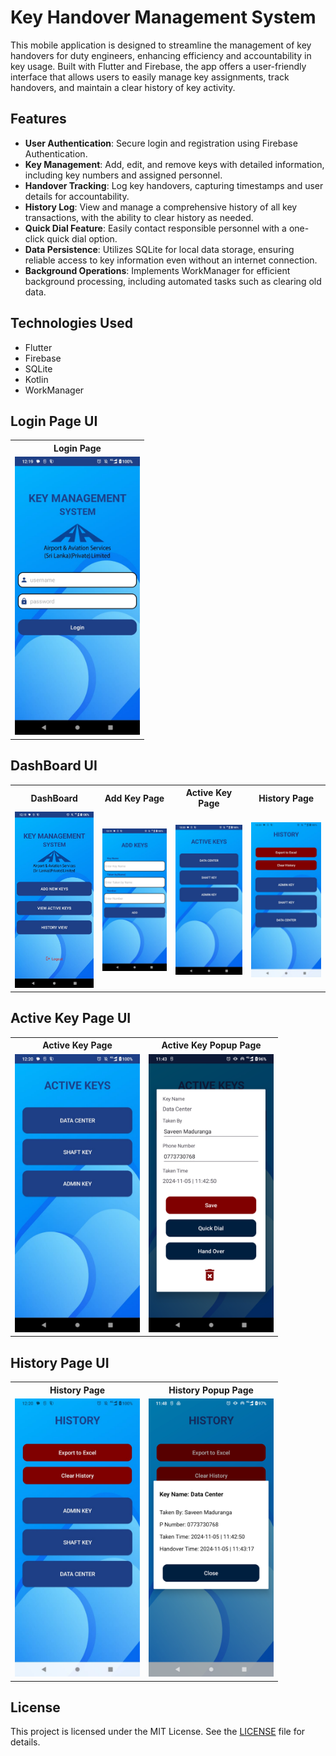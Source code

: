 


# Key Handover Management System

This mobile application is designed to streamline the management of key handovers for duty engineers, enhancing efficiency and accountability in key usage. Built with Flutter and Firebase, the app offers a user-friendly interface that allows users to easily manage key assignments, track handovers, and maintain a clear history of key activity.

## Features

- **User Authentication**: Secure login and registration using Firebase Authentication.
- **Key Management**: Add, edit, and remove keys with detailed information, including key numbers and assigned personnel.
- **Handover Tracking**: Log key handovers, capturing timestamps and user details for accountability.
- **History Log**: View and manage a comprehensive history of all key transactions, with the ability to clear history as needed.
- **Quick Dial Feature**: Easily contact responsible personnel with a one-click quick dial option.
- **Data Persistence**: Utilizes SQLite for local data storage, ensuring reliable access to key information even without an internet connection.
- **Background Operations**: Implements WorkManager for efficient background processing, including automated tasks such as clearing old data.

## Technologies Used

- Flutter
- Firebase
- SQLite
- Kotlin
- WorkManager



## Login Page UI

<table>
  <tr>
    <th>Login Page</th>
  </tr>
  <tr>
    <td><img src=".readme/1.jpeg" alt="Screenshot 1" width="200"/></td>
  </tr>
</table>

## DashBoard UI

<table>
  <tr>
    <th>DashBoard</th>
    <th>Add Key Page</th>
    <th>Active Key Page</th>
    <th>History Page</th>
  </tr>
  <tr>
    <td><img src=".readme/2.jpeg" alt="Screenshot 1" width="200"/></td>
    <td><img src=".readme/3.jpeg" alt="Screenshot 1" width="200"/></td>
    <td><img src=".readme/4.jpeg" alt="Screenshot 1" width="200"/></td>
    <td><img src=".readme/6.jpeg" alt="Screenshot 1" width="200"/></td>
  </tr>
</table>

## Active Key Page UI

<table>
  <tr>
    <th>Active Key Page</th>
    <th>Active Key Popup Page</th>
  </tr>
  <tr>
    <td><img src=".readme/4.jpeg" alt="Screenshot 1" width="200"/></td>
    <td><img src=".readme/5.png" alt="Screenshot 1" width="200"/></td>
  </tr>
</table>

## History Page UI

<table>
  <tr>
    <th>History Page</th>
    <th>History Popup Page</th>
  </tr>
  <tr>
    <td><img src=".readme/6.jpeg" alt="Screenshot 1" width="200"/></td>
    <td><img src=".readme/7.png" alt="Screenshot 1" width="200"/></td>
  </tr>
</table>

## License

This project is licensed under the MIT License. See the [LICENSE](LICENSE) file for details.

